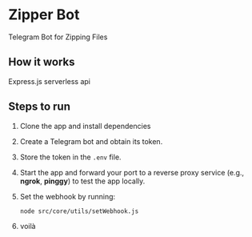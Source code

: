 # Zipper Bot

Telegram Bot for Zipping Files

## How it works

Express.js serverless api

## Steps to run

1. Clone the app and install dependencies

2. Create a Telegram bot and obtain its token.

3. Store the token in the `.env` file.

4. Start the app and forward your port to a reverse proxy service (e.g., **ngrok**, **pinggy**) to test the app locally.

5. Set the webhook by running:
   ```sh
   node src/core/utils/setWebhook.js
   ```
6. voilà
